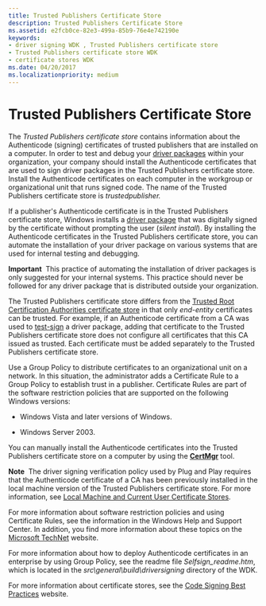 ```yaml
---
title: Trusted Publishers Certificate Store
description: Trusted Publishers Certificate Store
ms.assetid: e2fcb0ce-82e3-499a-85b9-76e4e742190e
keywords:
- driver signing WDK , Trusted Publishers certificate store
- Trusted Publishers certificate store WDK
- certificate stores WDK
ms.date: 04/20/2017
ms.localizationpriority: medium
---
```


# Trusted Publishers Certificate Store


The *Trusted Publishers certificate store* contains information about the Authenticode (signing) certificates of trusted publishers that are installed on a computer. In order to test and debug your [driver packages](driver-packages.md) within your organization, your company should install the Authenticode certificates that are used to sign driver packages in the Trusted Publishers certificate store. Install the Authenticode certificates on each computer in the workgroup or organizational unit that runs signed code. The name of the Trusted Publishers certificate store is *trustedpublisher.*

If a publisher's Authenticode certificate is in the Trusted Publishers certificate store, Windows installs a [driver package](driver-packages.md) that was digitally signed by the certificate without prompting the user (*silent install*). By installing the Authenticode certificates in the Trusted Publishers certificate store, you can automate the installation of your driver package on various systems that are used for internal testing and debugging.

**Important**  This practice of automating the installation of driver packages is only suggested for your internal systems. This practice should never be followed for any driver package that is distributed outside your organization.

 

The Trusted Publishers certificate store differs from the [Trusted Root Certification Authorities certificate store](trusted-root-certification-authorities-certificate-store.md) in that only *end-entity* certificates can be trusted. For example, if an Authenticode certificate from a CA was used to [test-sign](introduction-to-test-signing.md) a driver package, adding that certificate to the Trusted Publishers certificate store does not configure all certificates that this CA issued as trusted. Each certificate must be added separately to the Trusted Publishers certificate store.

Use a Group Policy to distribute certificates to an organizational unit on a network. In this situation, the administrator adds a Certificate Rule to a Group Policy to establish trust in a publisher. Certificate Rules are part of the software restriction policies that are supported on the following Windows versions:

-   Windows Vista and later versions of Windows.

-   Windows Server 2003.

You can manually install the Authenticode certificates into the Trusted Publishers certificate store on a computer by using the [**CertMgr**](https://msdn.microsoft.com/library/windows/hardware/ff543411) tool.

**Note**  The driver signing verification policy used by Plug and Play requires that the Authenticode certificate of a CA has been previously installed in the local machine version of the Trusted Publishers certificate store. For more information, see [Local Machine and Current User Certificate Stores](local-machine-and-current-user-certificate-stores.md).

 

For more information about software restriction policies and using Certificate Rules, see the information in the Windows Help and Support Center. In addition, you find more information about these topics on the [Microsoft TechNet](http://go.microsoft.com/fwlink/p/?linkid=10111) website.

For more information about how to deploy Authenticode certificates in an enterprise by using Group Policy, see the readme file *Selfsign_readme.htm*, which is located in the *src\\general\\build\\driversigning* directory of the WDK.

For more information about certificate stores, see the [Code Signing Best Practices](http://go.microsoft.com/fwlink/p/?linkid=68250) website.

 

 





